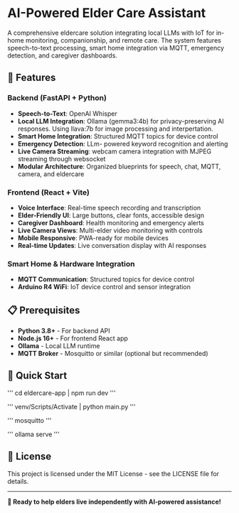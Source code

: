 # AI-Powered Elder Care Assistant

A comprehensive eldercare solution integrating local LLMs with IoT for in-home monitoring, companionship, and remote care. The system features speech-to-text processing, smart home integration via MQTT, emergency detection, and caregiver dashboards.

## 🌟 Features

### Backend (FastAPI + Python)
- **Speech-to-Text**: OpenAI Whisper
- **Local LLM Integration**: Ollama (gemma3:4b) for privacy-preserving AI responses.  Using llava:7b for image processing and interpertation.
- **Smart Home Integration**: Structured MQTT topics for device control 
- **Emergency Detection**: LLm- powered keyword recognition and alerting
- **Live Camera Streaming**: webcam camera integration with MJPEG streaming through websocket
- **Modular Architecture**: Organized blueprints for speech, chat, MQTT, camera, and eldercare

### Frontend (React + Vite)
- **Voice Interface**: Real-time speech recording and transcription
- **Elder-Friendly UI**: Large buttons, clear fonts, accessible design
- **Caregiver Dashboard**: Health monitoring and emergency alerts
- **Live Camera Views**: Multi-elder video monitoring with controls
- **Mobile Responsive**: PWA-ready for mobile devices
- **Real-time Updates**: Live conversation display with AI responses

### Smart Home & Hardware Integration
- **MQTT Communication**: Structured topics for device control
- **Arduino R4 WiFi**: IoT device control and sensor integration

## 📋 Prerequisites

- **Python 3.8+** - For backend API
- **Node.js 16+** - For frontend React app
- **Ollama** - Local LLM runtime
- **MQTT Broker** - Mosquitto or similar (optional but recommended)

## 🚀 Quick Start

'''
cd eldercare-app | npm run dev
'''

'''
venv/Scripts/Activate | python main.py 
'''

'''
mosquitto 
'''

'''
ollama serve
'''
## 📄 License

This project is licensed under the MIT License - see the LICENSE file for details.

---

**🚀 Ready to help elders live independently with AI-powered assistance!**
